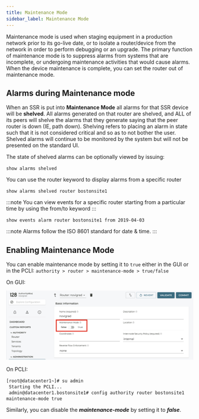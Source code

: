 ```yaml
---
title: Maintenance Mode
sidebar_label: Maintenance Mode
---
```


Maintenance mode is used when staging equipment in a production network prior to its go-live date, or to isolate a router/device from the network in order to perform debugging or an upgrade. The primary function of maintenance mode is to suppress alarms from systems that are incomplete, or undergoing maintenance activities that would cause alarms. When the device maintenance is complete, you can set the router out of maintenance mode.

## Alarms during Maintenance mode

When an SSR is put into **Maintenance Mode** all alarms for that SSR device will be **shelved**. All alarms generated on that router are shelved, and ALL of its peers will shelve the alarms that they generate saying that the peer router is down (IE, path down). Shelving refers to placing an alarm in state such that it is not considered critical and so as to not bother the user. Shelved alarms will continue to be monitored by the system but will not be presented on the standard UI.

The state of shelved alarms can be optionally viewed by issuing:
```
show alarms shelved
```

You can use the router keyword to display alarms from a specific router
```
show alarms shelved router bostonsite1
```
:::note
You can view events for a specific router starting from a particular time by using the from/to keyword
:::

```
show events alarm router bostonsite1 from 2019-04-03
```

:::note
Alarms follow the ISO 8601 standard for date & time.
:::

## Enabling Maintenance Mode

You can enable maintenance mode by setting it to `true` either in the GUI or in the PCLI: `authority > router > maintenance-mode > true/false`

On GUI:

![Maintenance Mode in Configuration](/img/howto_maintenance_mode.png)

On PCLI:
```
[root@datacenter1~]# su admin
 Starting the PCLI...
 admin@datacenter1.bostonsite1# config authority router bostonsite1 maintenance-mode true
```

Similarly, you can disable the  _**maintenance-mode**_ by setting it to _**false**_.